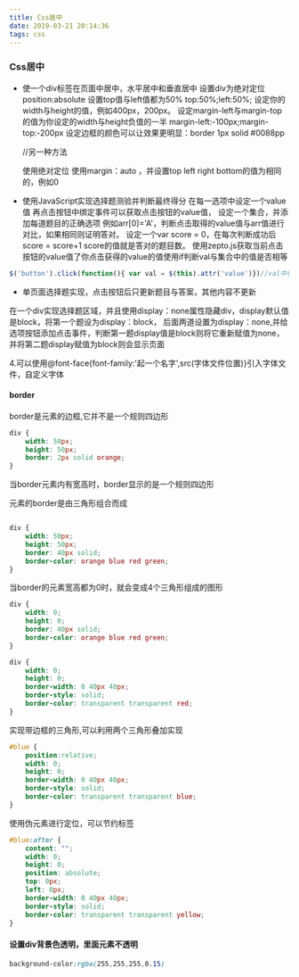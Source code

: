 ```yaml
---
title: Css居中
date: 2019-03-21 20:14:36
tags: css
---
```


### Css居中

* 使一个div标签在页面中居中，水平居中和垂直居中
    设置div为绝对定位 position:absolute
    设置top值与left值都为50% top:50%;left:50%;
    设定你的width与height的值，例如400px，200px。
    设定margin-left与margin-top的值为你设定的width与height负值的一半
    margin-left:-100px;margin-top:-200px
    设定边框的颜色可以让效果更明显：border 1px solid #0088pp

   //另一种方法

   使用绝对定位
   使用margin：auto ，并设置top left right bottom的值为相同的，例如0
* 使用JavaScript实现选择题测验并判断最终得分
    在每一选项中设定一个value值
    再点击按钮中绑定事件可以获取点击按钮的value值，
    设定一个集合，并添加每道题目的正确选项
    例如arr[0]='A'，判断点击取得的value值与arr值进行对比，如果相同则证明答对。
    设定一个var score = 0，在每次判断成功后score = score+1
    score的值就是答对的题目数。
    使用zepto.js获取当前点击按钮的value值了你点击获得的value的值使用if判断val与集合中的值是否相等

```javascript
$('button').click(function(){ var val = $(this).attr('value')})//val中储存
```

* 单页面选择题实现，点击按钮后只更新题目与答案，其他内容不更新

在一个div实现选择题区域，并且使用display：none属性隐藏div，display默认值是block，将第一个题设为display：block，
后面两道设置为display：none,并给选项按钮添加点击事件，判断第一题display值是block则将它重新赋值为none，并将第二题display赋值为block则会显示页面

4.可以使用@font-face{font-family:'起一个名字',src(字体文件位置)}引入字体文件，自定义字体

#### border

border是元素的边框,它并不是一个规则四边形

```css
div {
    width: 50px;
    height: 50px;
    border: 2px solid orange;
}
```

当border元素内有宽高时，border显示的是一个规则四边形

元素的border是由三角形组合而成

```css

div {
    width: 50px;
    height: 50px;
    border: 40px solid;
    border-color: orange blue red green;
}
```

当border的元素宽高都为0时，就会变成4个三角形组成的图形

```css
div {
    width: 0;
    height: 0;
    border: 40px solid;
    border-color: orange blue red green;
}
```

```css
div {
    width: 0;
    height: 0;
    border-width: 0 40px 40px;
    border-style: solid;
    border-color: transparent transparent red;
}

```

实现带边框的三角形,可以利用两个三角形叠加实现

```css
#blue {
    position:relative;
    width: 0;
    height: 0;
    border-width: 0 40px 40px;
    border-style: solid;
    border-color: transparent transparent blue;
}
```

使用伪元素进行定位，可以节约标签

```css
#blue:after {
    content: "";
    width: 0;
    height: 0;
    position: absolute;
    top: 0px;
    left: 0px;
    border-width: 0 40px 40px;
    border-style: solid;
    border-color: transparent transparent yellow;
}

```

#### 设置div背景色透明，里面元素不透明

```css
background-color:rgba(255,255,255,0.15)
```
